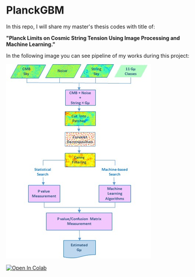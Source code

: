 # PlanckGBM
In this repo, I will share my master's thesis codes with title of:

**"Planck Limits on Cosmic String Tension Using Image Processing and Machine Learning."**


In the following image you can see pipeline of my works during this project:

![alt text](https://github.com/halehhajizadeh/PlanckGBM/blob/main/LGBM_pipeline.jpg)


[![Open In Colab](https://colab.research.google.com/assets/colab-badge.svg)](https://colab.research.google.com/drive/1rB8LlfOUdWhAGDC_MMI4UIS_hKuA8tAI?authuser=1#scrollTo=tt8PCl_9GXIA&uniqifier=5)
